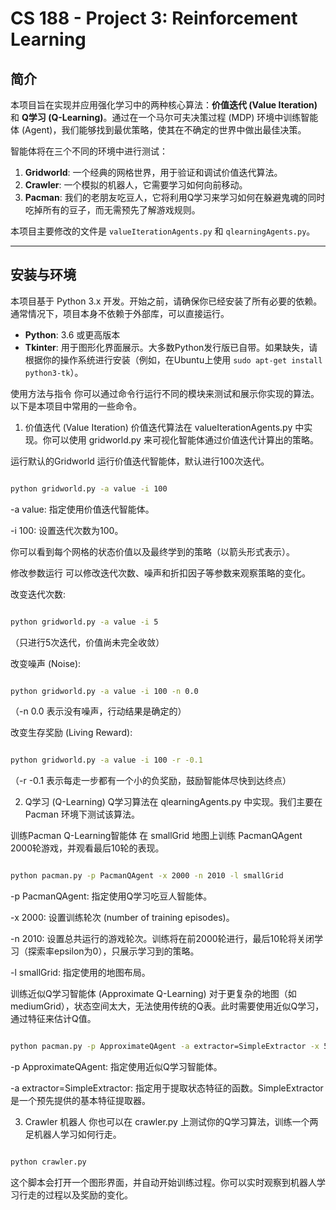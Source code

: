 # CS 188 - Project 3: Reinforcement Learning

## 简介

本项目旨在实现并应用强化学习中的两种核心算法：**价值迭代 (Value Iteration)** 和 **Q学习 (Q-Learning)**。通过在一个马尔可夫决策过程 (MDP) 环境中训练智能体 (Agent)，我们能够找到最优策略，使其在不确定的世界中做出最佳决策。

智能体将在三个不同的环境中进行测试：
1.  **Gridworld**: 一个经典的网格世界，用于验证和调试价值迭代算法。
2.  **Crawler**: 一个模拟的机器人，它需要学习如何向前移动。
3.  **Pacman**: 我们的老朋友吃豆人，它将利用Q学习来学习如何在躲避鬼魂的同时吃掉所有的豆子，而无需预先了解游戏规则。

本项目主要修改的文件是 `valueIterationAgents.py` 和 `qlearningAgents.py`。

---

## 安装与环境

本项目基于 Python 3.x 开发。开始之前，请确保你已经安装了所有必要的依赖。通常情况下，项目本身不依赖于外部库，可以直接运行。

-   **Python**: 3.6 或更高版本
-   **Tkinter**: 用于图形化界面展示。大多数Python发行版已自带。如果缺失，请根据你的操作系统进行安装（例如，在Ubuntu上使用 `sudo apt-get install python3-tk`）。

使用方法与指令
你可以通过命令行运行不同的模块来测试和展示你实现的算法。以下是本项目中常用的一些命令。

1. 价值迭代 (Value Iteration)
价值迭代算法在 valueIterationAgents.py 中实现。你可以使用 gridworld.py 来可视化智能体通过价值迭代计算出的策略。

运行默认的Gridworld
运行价值迭代智能体，默认进行100次迭代。

```bash

python gridworld.py -a value -i 100
```
-a value: 指定使用价值迭代智能体。

-i 100: 设置迭代次数为100。

你可以看到每个网格的状态价值以及最终学到的策略（以箭头形式表示）。

修改参数运行
可以修改迭代次数、噪声和折扣因子等参数来观察策略的变化。

改变迭代次数:

```Bash

python gridworld.py -a value -i 5
```
（只进行5次迭代，价值尚未完全收敛）

改变噪声 (Noise):

```Bash

python gridworld.py -a value -i 100 -n 0.0
```
（-n 0.0 表示没有噪声，行动结果是确定的）

改变生存奖励 (Living Reward):

```Bash

python gridworld.py -a value -i 100 -r -0.1
```
（-r -0.1 表示每走一步都有一个小的负奖励，鼓励智能体尽快到达终点）

2. Q学习 (Q-Learning)
Q学习算法在 qlearningAgents.py 中实现。我们主要在 Pacman 环境下测试该算法。

训练Pacman Q-Learning智能体
在 smallGrid 地图上训练 PacmanQAgent 2000轮游戏，并观看最后10轮的表现。

```Bash

python pacman.py -p PacmanQAgent -x 2000 -n 2010 -l smallGrid
```
-p PacmanQAgent: 指定使用Q学习吃豆人智能体。

-x 2000: 设置训练轮次 (number of training episodes)。

-n 2010: 设置总共运行的游戏轮次。训练将在前2000轮进行，最后10轮将关闭学习（探索率epsilon为0），只展示学习到的策略。

-l smallGrid: 指定使用的地图布局。

训练近似Q学习智能体 (Approximate Q-Learning)
对于更复杂的地图（如 mediumGrid），状态空间太大，无法使用传统的Q表。此时需要使用近似Q学习，通过特征来估计Q值。

```Bash

python pacman.py -p ApproximateQAgent -a extractor=SimpleExtractor -x 50 -n 60 -l mediumClassic
```
-p ApproximateQAgent: 指定使用近似Q学习智能体。

-a extractor=SimpleExtractor: 指定用于提取状态特征的函数。SimpleExtractor 是一个预先提供的基本特征提取器。

3. Crawler 机器人
你也可以在 crawler.py 上测试你的Q学习算法，训练一个两足机器人学习如何行走。

```Bash

python crawler.py
```
这个脚本会打开一个图形界面，并自动开始训练过程。你可以实时观察到机器人学习行走的过程以及奖励的变化。
